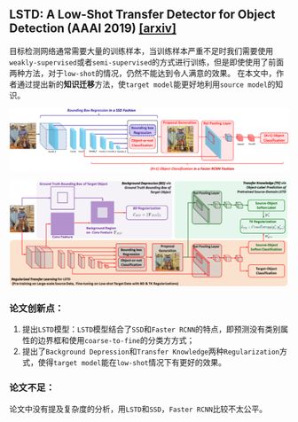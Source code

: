 ## LSTD: A Low-Shot Transfer Detector for Object Detection (AAAI 2019) [\[arxiv\]](https://arxiv.org/abs/1803.01529)

目标检测网络通常需要大量的训练样本，当训练样本严重不足时我们需要使用`weakly-supervised`或者`semi-supervised`的方式进行训练，但是即使使用了前面两种方法，对于`low-shot`的情况，仍然不能达到令人满意的效果。
在本文中，作者通过提出新的**知识迁移**方法，使`target model`能更好地利用`source model`的知识。

<p align="center">
  <img src="../../imgs/2019/lstd_1.jpg" alt="lstd_1" width="700px" />
</p>

<p align="center">
  <img src="../../imgs/2019/lstd_2.jpg" alt="lstd_2" width="700px" />
</p>

### 论文创新点：

1. 提出`LSTD`模型：`LSTD`模型结合了`SSD`和`Faster RCNN`的特点，即预测没有类别属性的边界框和使用`coarse-to-fine`的分类方方式；
2. 提出了`Background Depression`和`Transfer Knowledge`两种`Regularization`方式，使得`target model`能在`low-shot`情况下有更好的效果。

### 论文不足：

论文中没有提及复杂度的分析，用`LSTD`和`SSD`，`Faster RCNN`比较不太公平。

